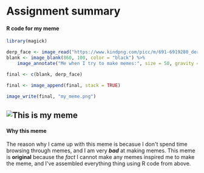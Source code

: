 # Assignment summary
#### R code for my meme

```R
library(magick)

derp_face <- image_read("https://www.kindpng.com/picc/m/691-6919280_derp-face-png-clipart-transparent-png.png")
blank <- image_blank(860, 100, color = "black") %>% 
    image_annotate("Me when I try to make memes:", size = 50, gravity = "south", color = "white")

final <- c(blank, derp_face)

final <- image_append(final, stack = TRUE)

image_write(final, "my_meme.png")
```

![This is my meme](https://raw.githubusercontent.com/Holy-mizu/stats220/main/my_meme.png)
--------------------------

#### Why this meme

The reason why I came up with this meme is becasue I don't spend time browsing through memes, and I am very ***bad*** at making memes.
This meme is **original** because the _fact_ I cannot make any memes inspired me to make the meme, and I've assembled everything thing using R code from above.
